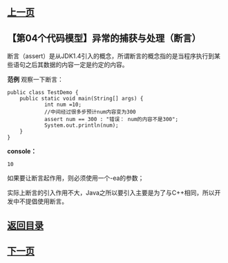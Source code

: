 ## [上一页](course93)

## 【第04个代码模型】异常的捕获与处理（断言）

断言（assert）是从JDK1.4引入的概念，所谓断言的概念指的是当程序执行到某些语句之后其数据的内容一定是约定的内容。

**范例** 观察一下断言：

	public class TestDemo {
		public static void main(String[] args) {
				int num =10;
				//中间经过很多步预计num内容变为300
				assert num == 300 : "错误： num的内容不是300";
				System.out.println(num);
		}
	}
**console：**
	
	10

如果要让断言起作用，则必须使用一个-ea的参数；

实际上断言的引入作用不大，Java之所以要引入主要是为了与C++相同，所以开发中不提倡使用断言。



## [返回目录](https://wuchengcheng110120.github.io/learnJava)
## [下一页](course95)
